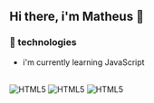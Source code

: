 ## Hi there, i'm Matheus 👋

### 📌 technologies

- i'm currently learning JavaScript

<br>

<div>
    <img alt="HTML5" src="https://img.shields.io/badge/HTML5-E34F26?style=for-the-badge&logo=html5&logoColor=white"/>
    <img alt="HTML5" src="https://img.shields.io/badge/CSS3-1572B6?style=for-the-badge&logo=css3&logoColor=white"/>
    <img alt="HTML5" src="https://img.shields.io/badge/JavaScript-F7DF1E?style=for-the-badge&logo=javascript&logoColor=black"/>
</div>

